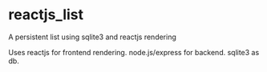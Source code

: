 # reactjs_list
A persistent list using sqlite3 and reactjs rendering

Uses reactjs for frontend rendering.
node.js/express for backend.
sqlite3 as db.
